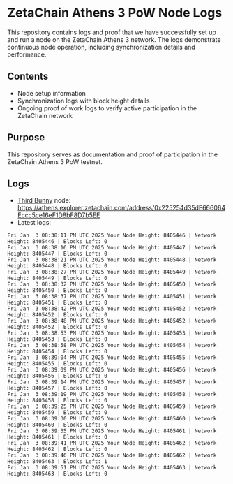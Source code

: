 # ZetaChain Athens 3 PoW Node Logs
This repository contains logs and proof that we have successfully set up and run a node on the ZetaChain Athens 3 network. The logs demonstrate continuous node operation, including synchronization details and performance.

## Contents
- Node setup information
- Synchronization logs with block height details
- Ongoing proof of work logs to verify active participation in the ZetaChain network

## Purpose
This repository serves as documentation and proof of participation in the ZetaChain Athens 3 PoW testnet.

## Logs

- [Third Bunny](https://thirdbunny.xyz/) node: https://athens.explorer.zetachain.com/address/0x225254d35dE666064Eccc5ce16eF1D8bF8D7b5EE
- Latest logs:
```
Fri Jan  3 08:38:11 PM UTC 2025 Your Node Height: 8405446 | Network Height: 8405446 | Blocks Left: 0
Fri Jan  3 08:38:16 PM UTC 2025 Your Node Height: 8405447 | Network Height: 8405447 | Blocks Left: 0
Fri Jan  3 08:38:21 PM UTC 2025 Your Node Height: 8405448 | Network Height: 8405448 | Blocks Left: 0
Fri Jan  3 08:38:27 PM UTC 2025 Your Node Height: 8405449 | Network Height: 8405449 | Blocks Left: 0
Fri Jan  3 08:38:32 PM UTC 2025 Your Node Height: 8405450 | Network Height: 8405450 | Blocks Left: 0
Fri Jan  3 08:38:37 PM UTC 2025 Your Node Height: 8405451 | Network Height: 8405451 | Blocks Left: 0
Fri Jan  3 08:38:42 PM UTC 2025 Your Node Height: 8405452 | Network Height: 8405452 | Blocks Left: 0
Fri Jan  3 08:38:48 PM UTC 2025 Your Node Height: 8405452 | Network Height: 8405452 | Blocks Left: 0
Fri Jan  3 08:38:53 PM UTC 2025 Your Node Height: 8405453 | Network Height: 8405453 | Blocks Left: 0
Fri Jan  3 08:38:58 PM UTC 2025 Your Node Height: 8405454 | Network Height: 8405454 | Blocks Left: 0
Fri Jan  3 08:39:04 PM UTC 2025 Your Node Height: 8405455 | Network Height: 8405455 | Blocks Left: 0
Fri Jan  3 08:39:09 PM UTC 2025 Your Node Height: 8405456 | Network Height: 8405456 | Blocks Left: 0
Fri Jan  3 08:39:14 PM UTC 2025 Your Node Height: 8405457 | Network Height: 8405457 | Blocks Left: 0
Fri Jan  3 08:39:19 PM UTC 2025 Your Node Height: 8405458 | Network Height: 8405458 | Blocks Left: 0
Fri Jan  3 08:39:25 PM UTC 2025 Your Node Height: 8405459 | Network Height: 8405459 | Blocks Left: 0
Fri Jan  3 08:39:30 PM UTC 2025 Your Node Height: 8405460 | Network Height: 8405460 | Blocks Left: 0
Fri Jan  3 08:39:35 PM UTC 2025 Your Node Height: 8405461 | Network Height: 8405461 | Blocks Left: 0
Fri Jan  3 08:39:41 PM UTC 2025 Your Node Height: 8405462 | Network Height: 8405462 | Blocks Left: 0
Fri Jan  3 08:39:46 PM UTC 2025 Your Node Height: 8405462 | Network Height: 8405463 | Blocks Left: 1
Fri Jan  3 08:39:51 PM UTC 2025 Your Node Height: 8405463 | Network Height: 8405463 | Blocks Left: 0
```
